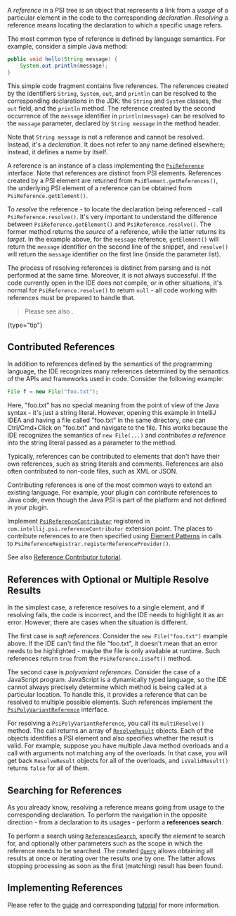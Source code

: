 [//]: # (title: PSI References)

<!-- Copyright 2000-2022 JetBrains s.r.o. and other contributors. Use of this source code is governed by the Apache 2.0 license that can be found in the LICENSE file. -->

A *reference* in a PSI tree is an object that represents a link from a *usage* of a particular element in the code to the corresponding *declaration*. *Resolving* a reference means locating the declaration to which a specific usage refers.

The most common type of reference is defined by language semantics.
For example, consider a simple Java method:

```java
public void hello(String message) {
    System.out.println(message);
}
```

This simple code fragment contains five references.
The references created by the identifiers `String`, `System`, `out`, and `println` can be resolved to the corresponding declarations in the JDK: the `String` and `System` classes, the `out` field, and the `println` method.
The reference created by the second occurrence of the `message` identifier in `println(message)` can be resolved to the `message` parameter, declared by `String message` in the method header.

Note that `String message` is not a reference and cannot be resolved.
Instead, it's a _declaration_.
It does not refer to any name defined elsewhere; instead, it defines a name by itself.

A reference is an instance of a class implementing the [`PsiReference`](upsource:///platform/core-api/src/com/intellij/psi/PsiReference.java) interface.
Note that references are distinct from PSI elements.
References created by a PSI element are returned from `PsiElement.getReferences()`, the underlying PSI element of a reference can be obtained from `PsiReference.getElement()`.

To *resolve* the reference - to locate the declaration being referenced - call `PsiReference.resolve()`.
It's very important to understand the difference between `PsiReference.getElement()` and `PsiReference.resolve()`.
The former method returns the _source_ of a reference, while the latter returns its _target_.
In the example above, for the `message` reference, `getElement()` will return the `message` identifier on the second line of the snippet, and `resolve()` will return the `message` identifier on the first line (inside the parameter list).

The process of resolving references is distinct from parsing and is not performed at the same time.
Moreover, it is not always successful.
If the code currently open in the IDE does not compile, or in other situations, it's normal for `PsiReference.resolve()` to return `null` - all code working with references must be prepared to handle that.

> Please see also [](psi_performance.md#cache-results-of-heavy-computations).
>
{type="tip"}

## Contributed References

In addition to references defined by the semantics of the programming language, the IDE recognizes many references determined by the semantics of the APIs and frameworks used in code.
Consider the following example:

```java
File f = new File("foo.txt");
```

Here, "foo.txt" has no special meaning from the point of view of the Java syntax - it's just a string literal.
However, opening this example in IntelliJ IDEA and having a file called "foo.txt" in the same directory, one can <shortcut>Ctrl/Cmd+Click</shortcut> on "foo.txt" and navigate to the file.
This works because the IDE recognizes the semantics of `new File(...)` and _contributes a reference_ into the string literal passed as a parameter to the method.

Typically, references can be contributed to elements that don't have their own references, such as string literals and comments.
References are also often contributed to non-code files, such as XML or JSON.

Contributing references is one of the most common ways to extend an existing language.
For example, your plugin can contribute references to Java code, even though the Java PSI is part of the platform and not defined in your plugin.

Implement [`PsiReferenceContributor`](upsource:///platform/core-api/src/com/intellij/psi/PsiReferenceContributor.java) registered in `com.intellij.psi.referenceContributor` extension point.
The places to contribute references to are then specified using [Element Patterns](element_patterns.md) in calls to `PsiReferenceRegistrar.registerReferenceProvider()`.

See also [Reference Contributor tutorial](reference_contributor.md).

## References with Optional or Multiple Resolve Results

In the simplest case, a reference resolves to a single element, and if resolving fails, the code is incorrect, and the IDE needs to highlight it as an error.
However, there are cases when the situation is different.

The first case is *soft references*.
Consider the `new File("foo.txt")` example above.
If the IDE can't find the file "foo.txt", it doesn't mean that an error needs to be highlighted - maybe the file is only available at runtime.
Such references return `true` from the `PsiReference.isSoft()` method.

The second case is *polyvariant references*.
Consider the case of a JavaScript program.
JavaScript is a dynamically typed language, so the IDE cannot always precisely determine which method is being called at a particular location.
To handle this, it provides a reference that can be resolved to multiple possible elements.
Such references implement the [`PsiPolyVariantReference`](upsource:///platform/core-api/src/com/intellij/psi/PsiPolyVariantReference.java) interface.

For resolving a `PsiPolyVariantReference`, you call its `multiResolve()` method.
The call returns an array of [`ResolveResult`](upsource:///platform/core-api/src/com/intellij/psi/ResolveResult.java) objects.
Each of the objects identifies a PSI element and also specifies whether the result is valid.
For example, suppose you have multiple Java method overloads and a call with arguments not matching any of the overloads.
In that case, you will get back `ResolveResult` objects for all of the overloads, and `isValidResult()` returns `false` for all of them.

## Searching for References

As you already know, resolving a reference means going from usage to the corresponding declaration.
To perform the navigation in the opposite direction - from a declaration to its usages - perform a **references search**.

To perform a search using [`ReferencesSearch`](upsource:///platform/indexing-api/src/com/intellij/psi/search/searches/ReferencesSearch.java), specify the *element* to search for, and optionally other parameters such as the scope in which the reference needs to be searched.
The created [`Query`](upsource:///platform/core-api/src/com/intellij/util/Query.java) allows obtaining all results at once or iterating over the results one by one.
The latter allows stopping processing as soon as the first (matching) result has been found.

## Implementing References

Please refer to the [guide](references_and_resolve.md) and corresponding [tutorial](reference_contributor.md) for more information.
